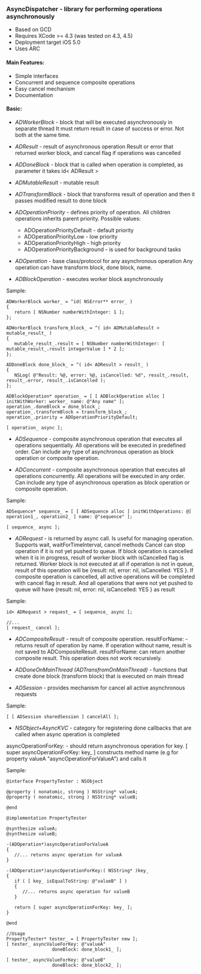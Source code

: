 ### AsyncDispatcher - library for performing operations asynchronously ###

*   Based on GCD
*   Requires XCode >= 4.3 (was tested on 4.3, 4.5)
*   Deployment target iOS 5.0
*   Uses ARC

#### Main Features: ####
*   Simple interfaces
*   Concurrent and sequence composite operations
*   Easy cancel mechanism
*   Documentation

#### Basic: ####

*   *ADWorkerBlock* - block that will be executed asynchronously in separate thread
It must return result in case of success or error. Not both at the same time.

*   *ADResult* - result of asynchronous operation
Result or error that returned worker block, and cancel flag if operations was cancelled

*   *ADDoneBlock* - block that is called when operation is completed, as parameter it takes id< ADResult >

*   *ADMutableResult* - mutable result

*   *ADTransformBlock* - block that transforms result of operation and then it passes modified result to done block

*   *ADOperationPriority* - defines priority of operation. All children operations inherits parent priority. Possible values:

	* ADOperationPriorityDefault - default priority
	* ADOperationPriorityLow - low priority
	* ADOperationPriorityHigh - high priority
	* ADOperationPriorityBackground - is used for background tasks

*   *ADOperation* - base class/protocol for any asynchronous operation
Any operation can have transform block, done block, name.

*   *ADBlockOperation* - executes worker block asynchronously

Sample:

    ADWorkerBlock worker_ = ^id( NSError** error_ )
    {
       return [ NSNumber numberWithInteger: 1 ];
    };

    ADWorkerBlock transform_block_ = ^( id< ADMutableResult > mutable_result_ )
    {
       mutable_result_.result = [ NSNumber numberWithInteger: [ mutable_result_.result integerValue ] * 2 ];
    };

    ADDoneBlock done_block_ = ^( id< ADResult > result_ )
    {
       NSLog( @"Result: %@, error: %@, isCancelled: %d", result_.result, result_.error, result_.isCancelled );
    };

    ADBlockOperation* operation_ = [ [ ADBlockOperation alloc ] initWithWorker: worker_ name: @"Any name" ];
    operation_.doneBlock = done_block_;
    operation_.transformBlock = transform_block_;
    operation_.priority = ADOperationPriorityDefault;

    [ operation_ async ];

*   *ADSequence* - composite asynchronous operation that executes all operations sequentially.
All operations will be executed in predefined order.
Can include any type of asynchronous operation as block operation or composite operation.

*   *ADConcurrent* - composite asynchronous operation that executes all operations concurrently.
All operations will be executed in any order.
Can include any type of asynchronous operation as block operation or composite operation.

Sample:

    ADSequence* sequence_ = [ [ ADSequence alloc ] initWithOperations: @[ operation1_, operation2_ ] name: @"sequence" ];
    
    [ sequence_ async ];

*   *ADRequest* - is returned by async call. Is useful for managing operation. Supports wait, waitForTimeInterval, cancel methods
Cancel can stop operation if it is not yet pushed to queue.
If block operation is cancelled when it is in progress, result of worker block with isCancelled flag is returned. Worker block is not executed at all if operation is not in queue, result of this operation will be {result: nil, error: nil, isCancelled: YES }.
If composite operation is cancelled, all active operations will be completed with cancel flag in result. And all operations that were not yet pushed to queue will have {result: nil, error: nil, isCancelled: YES } as result

Sample:

    id< ADRequest > request_ = [ sequence_ async ];
    
    //...
    [ request_ cancel ];

*   *ADCompositeResult* - result of composite operation. resultForName: - returns result of operation by name.
If operation without name, result is not saved to ADCompositeResult. resultForName: can return another composite result. This operation does not work recursively.

*   *ADDoneOnMainThread (ADTransfromOnMainThread)* - functions that create done block (transform block) that is executed on main thread

*   *ADSession* - provides mechanism for cancel all active asynchronous requests

Sample:

    [ [ ADSession sharedSession ] cancelAll ];

*   *NSObject+AsyncKVC* - category for registering done callbacks that are called when async operation is completed

asyncOperationForKey: - should return asynchronous operation for key. [ super asyncOperationForKey: key_ ] constructs method name (e.g for property valueA "asyncOperationForValueA") and calls it

Sample:

	@interface PropertyTester : NSObject

	@property ( nonatomic, strong ) NSString* valueA;
	@property ( nonatomic, strong ) NSString* valueB;

	@end

	@implementation PropertyTester

	@synthesize valueA;
	@synthesize valueB;

	-(ADOperation*)asyncOperationForValueA
	{
	   //... returns async operation for valueA
	}

	-(ADOperation*)asyncOperationForKey:( NSString* )key_
	{
	   if ( [ key_ isEqualToString: @"valueB" ] )
	   {
	      //... returns async operation for valueB
	   }

	   return [ super asyncOperationForKey: key_ ];
	}

	@end
	
	//Usage
	PropertyTester* tester_ = [ PropertyTester new ];
	[ tester_ asyncValueForKey: @"valueA"
                     doneBlock: done_block1_ ];

	[ tester_ asyncValueForKey: @"valueB"
                     doneBlock: done_block2_ ];


	